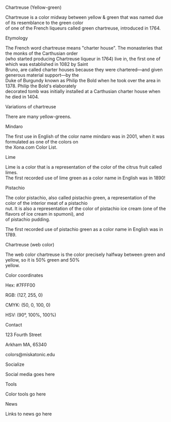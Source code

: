 
<html>
  

<head>
      <title>Chartreuse (Yellow-green)</title>
      
  </head>
<body>
  <p>Chartreuse (Yellow-green)</p>
	
  <p>Chartreuse is a color midway between yellow & green that was named due of its resemblance to the green color <br>
    of one of the French liqueurs called green chartreuse, introduced in 1764.</p>
   
   <p>Etymology</p>
   
   <p>The French word chartreuse means "charter house". The monasteries that the monks of the Carthusian order <br>
   (who started producing Chartreuse liqueur in 1764) live in, the first one of which was established in 1082 by Saint <br>
   Bruno, are called charter houses because they were chartered—and given generous material support—by the <br> 
   Duke of Burgundy known as Philip the Bold when he took over the area in 1378. Philip the Bold's elaborately <br> 
   decorated tomb was initially installed at a Carthusian charter house when he died in 1404.</p>
   
   <p>Variations of chartreuse</p>

   <p>There are many yellow-greens.</p>
   
   <p>Mindaro</p>

   <p>The first use in English of the color name mindaro was in 2001, when it was formulated as one of the colors on <br>
      the Xona.com Color List.</p>

   <p>Lime</p>

   <p>Lime is a color that is a representation of the color of the citrus fruit called limes. <br>
      The first recorded use of lime green as a color name in English was in 1890!</p>

   <p>Pistachio</p>
   <p>The color pistachio, also called pistachio green, a representation of the color of the interior meat of a pistachio <br>
    nut. It is also a representation of the color of pistachio ice cream (one of the flavors of ice cream in spumoni), and <br>
    of pistachio pudding. </p>
    

   <p>The first recorded use of pistachio green as a color name in English was in 1789.</p>


   <p>Chartreuse (web color)</p>

   <p>The web color chartreuse is the color precisely halfway between green and yellow, so it is 50% green and 50% <br>
      yellow.</p>

   <p>Color coordinates</p>  

   <p>Hex: #7FFF00</p>
   <p>RGB: (127, 255, 0)</p>
   <p>CMYK: (50, 0, 100, 0)</p>
   <p>HSV: (90°, 100%, 100%)</p>

   <p>Contact</p>  

   <p>123 Fourth Street</p> 
   <p>Arkham MA, 65340</p>

   <p>colors@miskatonic.edu</p> 

   <p>Socialize</p>

   <p>Social media goes here</p>

   <p>Tools</p>

   <p>Color tools go here</p> 

   <p>News</p>

   <p>Links to news go here</p> 

</body>
</html>



<html>
<head>
<body>
<title>
<p>
<br>